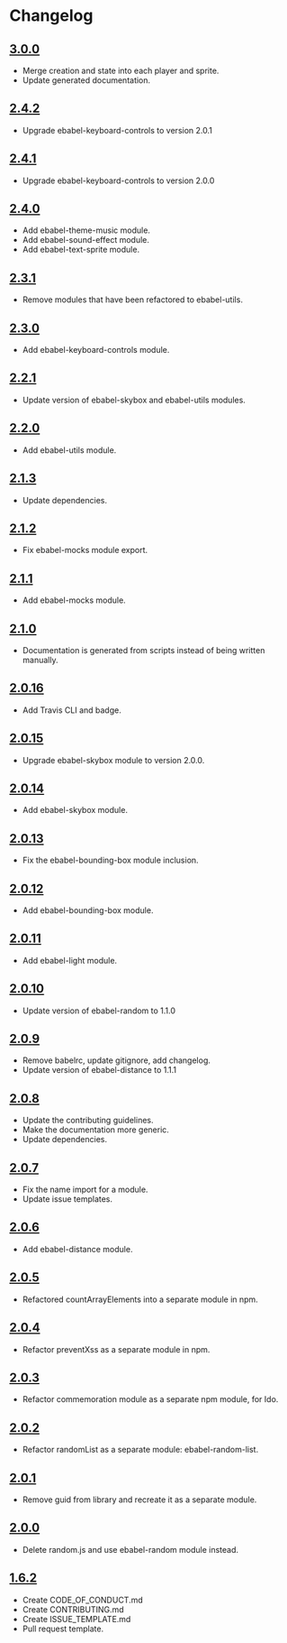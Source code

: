 # Changelog

## [3.0.0](https://github.com/ebabel-games/ebabel/releases/tag/v3.0.0)
- Merge creation and state into each player and sprite.
- Update generated documentation.

## [2.4.2](https://github.com/ebabel-games/ebabel/releases/tag/v2.4.2)
- Upgrade ebabel-keyboard-controls to version 2.0.1

## [2.4.1](https://github.com/ebabel-games/ebabel/releases/tag/v2.4.1)
- Upgrade ebabel-keyboard-controls to version 2.0.0

## [2.4.0](https://github.com/ebabel-games/ebabel/releases/tag/v2.4.0)
- Add ebabel-theme-music module.
- Add ebabel-sound-effect module.
- Add ebabel-text-sprite module.

## [2.3.1](https://github.com/ebabel-games/ebabel/releases/tag/v2.3.1)
- Remove modules that have been refactored to ebabel-utils.

## [2.3.0](https://github.com/ebabel-games/ebabel/releases/tag/v2.3.0)
- Add ebabel-keyboard-controls module.

## [2.2.1](https://github.com/ebabel-games/ebabel/releases/tag/v2.2.1)
- Update version of ebabel-skybox and ebabel-utils modules.

## [2.2.0](https://github.com/ebabel-games/ebabel/releases/tag/v2.2.0)
- Add ebabel-utils module.

## [2.1.3](https://github.com/ebabel-games/ebabel/releases/tag/v2.1.3)
- Update dependencies.

## [2.1.2](https://github.com/ebabel-games/ebabel/releases/tag/v2.1.2)
- Fix ebabel-mocks module export.

## [2.1.1](https://github.com/ebabel-games/ebabel/releases/tag/v2.1.1)
- Add ebabel-mocks module.

## [2.1.0](https://github.com/ebabel-games/ebabel/releases/tag/v2.1.0)
- Documentation is generated from scripts instead of being written manually.

## [2.0.16](https://github.com/ebabel-games/ebabel/releases/tag/v2.0.16)
- Add Travis CLI and badge.

## [2.0.15](https://github.com/ebabel-games/ebabel/releases/tag/v2.0.15)
- Upgrade ebabel-skybox module to version 2.0.0.

## [2.0.14](https://github.com/ebabel-games/ebabel/releases/tag/v2.0.14)
- Add ebabel-skybox module.

## [2.0.13](https://github.com/ebabel-games/ebabel/releases/tag/v2.0.13)
- Fix the ebabel-bounding-box module inclusion.

## [2.0.12](https://github.com/ebabel-games/ebabel/releases/tag/v2.0.12)
- Add ebabel-bounding-box module.

## [2.0.11](https://github.com/ebabel-games/ebabel/releases/tag/v2.0.11)
- Add ebabel-light module.

## [2.0.10](https://github.com/ebabel-games/ebabel/releases/tag/v2.0.10)
- Update version of ebabel-random to 1.1.0

## [2.0.9](https://github.com/ebabel-games/ebabel/releases/tag/v2.0.9)
- Remove babelrc, update gitignore, add changelog.
- Update version of ebabel-distance to 1.1.1

## [2.0.8](https://github.com/ebabel-games/ebabel/releases/tag/v2.0.8)
- Update the contributing guidelines.
- Make the documentation more generic.
- Update dependencies.

## [2.0.7](https://github.com/ebabel-games/ebabel/releases/tag/v2.0.7)
- Fix the name import for a module.
- Update issue templates.

## [2.0.6](https://github.com/ebabel-games/ebabel/releases/tag/v2.0.6)
- Add ebabel-distance module.

## [2.0.5](https://github.com/ebabel-games/ebabel/releases/tag/v2.0.5)
- Refactored countArrayElements into a separate module in npm.

## [2.0.4](https://github.com/ebabel-games/ebabel/releases/tag/v2.0.4)
- Refactor preventXss as a separate module in npm.

## [2.0.3](https://github.com/ebabel-games/ebabel/releases/tag/v2.0.3)
- Refactor commemoration module as a separate npm module, for Ido.

## [2.0.2](https://github.com/ebabel-games/ebabel/releases/tag/v2.0.2)
- Refactor randomList as a separate module: ebabel-random-list.

## [2.0.1](https://github.com/ebabel-games/ebabel/releases/tag/v2.0.1)
- Remove guid from library and recreate it as a separate module.

## [2.0.0](https://github.com/ebabel-games/ebabel/releases/tag/v2.0.0)
- Delete random.js and use ebabel-random module instead.

## [1.6.2](https://github.com/ebabel-games/ebabel/releases/tag/v1.6.2)
- Create CODE_OF_CONDUCT.md
- Create CONTRIBUTING.md
- Create ISSUE_TEMPLATE.md
- Pull request template.
